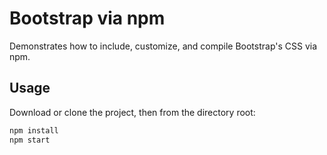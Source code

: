 # Bootstrap via npm

Demonstrates how to include, customize, and compile Bootstrap's CSS via npm.

## Usage

Download or clone the project, then from the directory root:

```bash
npm install
npm start
```
